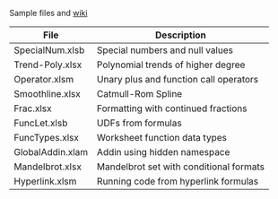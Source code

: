 Sample files and <a href="https://github.com/lhem/excel.wiki.git" title=" ">wiki</a>

| File | Description |
| --- | --- |
| SpecialNum.xlsb | Special numbers and null values |
| Trend-Poly.xlsx | Polynomial trends of higher degree |
| Operator.xlsm | Unary plus and function call operators |
| Smoothline.xlsx | Catmull-Rom Spline
| Frac.xlsx | Formatting with continued fractions|
| FuncLet.xlsb | UDFs from formulas |
| FuncTypes.xlsx | 	Worksheet function data types |
| GlobalAddin.xlam | Addin using hidden namespace |
| Mandelbrot.xlsx | Mandelbrot set with conditional formats |
| Hyperlink.xlsm | Running code from hyperlink formulas |